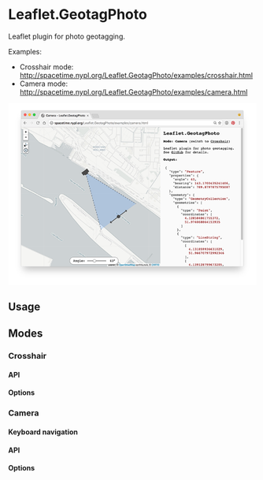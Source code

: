 # Leaflet.GeotagPhoto

Leaflet plugin for photo geotagging.

Examples:

- Crosshair mode: http://spacetime.nypl.org/Leaflet.GeotagPhoto/examples/crosshair.html
- Camera mode: http://spacetime.nypl.org/Leaflet.GeotagPhoto/examples/camera.html

[![Screenshot of camera module](images/screenshot.png)](http://spacetime.nypl.org/Leaflet.GeotagPhoto/examples/camera.html)

## Usage

## Modes

### Crosshair

#### API

#### Options

### Camera

#### Keyboard navigation

#### API

#### Options
